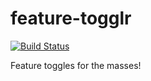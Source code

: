 # feature-togglr
[![Build Status](https://travis-ci.org/vjrngn/feature-togglr.svg?branch=master)](https://travis-ci.org/vjrngn/feature-togglr)

Feature toggles for the masses!
